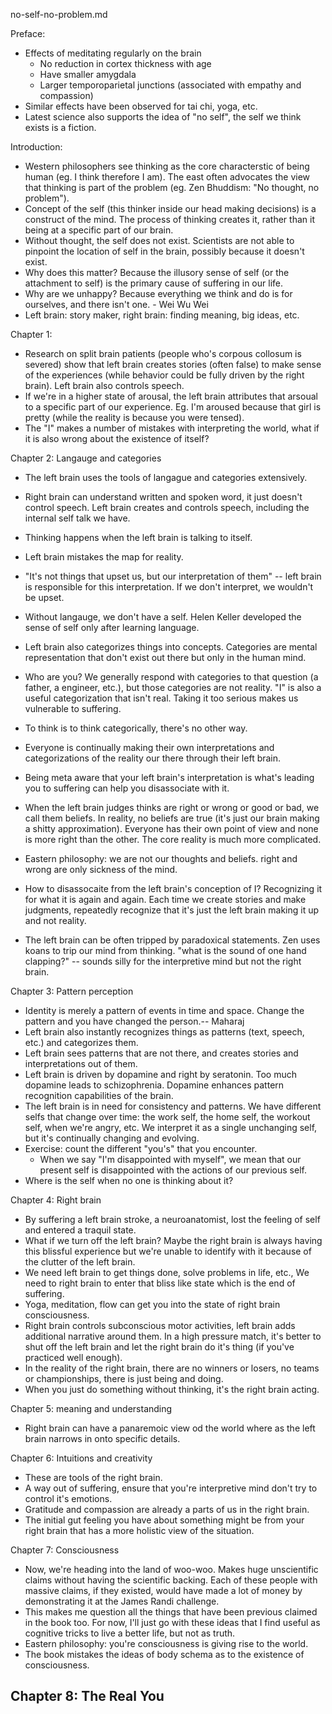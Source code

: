 no-self-no-problem.md

Preface:
- Effects of meditating regularly on the brain
	- No reduction in cortex thickness with age
	- Have smaller amygdala
	- Larger temporoparietal junctions (associated with empathy and compassion)
- Similar effects have been observed for tai chi, yoga, etc.
- Latest science also supports the idea of "no self", the self we think exists is a fiction.

Introduction:
- Western philosophers see thinking as the core characterstic of being human (eg. I think therefore I am). The east often advocates the view that thinking is part of the problem (eg. Zen Bhuddism: "No thought, no problem").
- Concept of the self (this thinker inside our head making decisions) is a construct of the mind. The process of thinking creates it, rather than it being at a specific part of our brain. 
- Without thought, the self does not exist. Scientists are not able to pinpoint the location of self in the brain, possibly because it doesn't exist.
- Why does this matter? Because the illusory sense of self (or the attachment to self) is the primary cause of suffering in our life. 
- Why are we unhappy? Because everything we think and do is for ourselves, and there isn't one. - Wei Wu Wei
- Left brain: story maker, right brain: finding meaning, big ideas, etc.

Chapter 1:
- Research on split brain patients (people who's corpous collosum is severed) show that left brain creates stories (often false) to make sense of the experiences (while behavior could be fully driven by the right brain). Left brain also controls speech.
- If we're in a higher state of arousal, the left brain attributes that arsoual to a specific part of our experience. Eg. I'm aroused because that girl is pretty (while the reality is because you were tensed).
- The "I" makes a number of mistakes with interpreting the world, what if it is also wrong about the existence of itself?

Chapter 2: Langauge and categories

- The left brain uses the tools of langague and categories extensively. 
- Right brain can understand written and spoken word, it just doesn't control speech. Left brain creates and controls speech, including the internal self talk we have. 
- Thinking happens when the left brain is talking to itself.
- Left brain mistakes the map for reality. 
- "It's not things that upset us, but our interpretation of them" -- left brain is responsible for this interpretation. If we don't interpret, we wouldn't be upset. 
- Without langauge, we don't have a self. Helen Keller developed the sense of self only after learning language. 

- Left brain also categorizes things into concepts. Categories are mental representation that don't exist out there but only in the human mind. 
- Who are you? We generally respond with categories to that question (a father, a engineer, etc.), but those categories are not reality. "I" is also a useful categorization that isn't real. Taking it too serious makes us vulnerable to suffering.
- To think is to think categorically, there's no other way.
- Everyone is continually making their own interpretations and categorizations of the reality our there through their left brain.
- Being meta aware that your left brain's interpretation is what's leading you to suffering can help you disassociate with it. 
- When the left brain judges thinks are right or wrong or good or bad, we call them beliefs. In reality, no beliefs are true (it's just our brain making a shitty approximation). Everyone has their own point of view and none is more right than the other. The core reality is much more complicated. 

- Eastern philosophy: we are not our thoughts and beliefs. right and wrong are only sickness of the mind. 
- How to disassocaite from the left brain's conception of I? Recognizing it for what it is again and again. Each time we create stories and make judgments, repeatedly recognize that it's just the left brain making it up and not reality. 
- The left brain can be often tripped by paradoxical statements. Zen uses koans to trip our mind from thinking. "what is the sound of one hand clapping?" -- sounds silly for the interpretive mind but not the right brain.


Chapter 3: Pattern perception
- Identity is merely a pattern of events in time and space. Change the pattern and you have changed the person.-- Maharaj
- Left brain also instantly recognizes things as patterns (text, speech, etc.) and categorizes them. 
- Left brain sees patterns that are not there, and creates stories and interpretations out of them. 
- Left brain is driven by dopamine and right by seratonin. Too much dopamine leads to schizophrenia. Dopamine enhances pattern recognition capabilities of the brain.
- The left brain is in need for consistency and patterns. We have different selfs that change over time: the work self, the home self, the workout self, when we're angry, etc. We interpret it as a single unchanging self, but it's continually changing and evolving. 
- Exercise: count the different "you's" that you encounter.
	- When we say "I'm disappointed with myself", we mean that our present self is disappointed with the actions of our previous self. 
- Where is the self when no one is thinking about it? 

Chapter 4: Right brain
- By suffering a left brain stroke, a neuroanatomist, lost the feeling of self and entered a traquil state. 
- What if we turn off the left brain? Maybe the right brain is always having this blissful experience but we're unable to identify with it because of the clutter of the left brain. 
- We need left brain to get things done, solve problems in life, etc., We need to right brain to enter that bliss like state which is the end of suffering. 
- Yoga, meditation, flow can get you into the state of right brain consciousness.
- Right brain controls subconscious motor activities, left brain adds additional narrative around them. In a high pressure match, it's better to shut off the left brain and let the right brain do it's thing (if you've practiced well enough).
- In the reality of the right brain, there are no winners or losers, no teams or championships, there is just being and doing.
- When you just do something without thinking, it's the right brain acting. 

Chapter 5: meaning and understanding
- Right brain can have a panaremoic view od the world where as the left brain narrows in onto specific details. 

Chapter 6: Intuitions and creativity
- These are tools of the right brain. 
- A way out of suffering, ensure that you're interpretive mind don't try to control it's emotions.
- Gratitude and compassion are already a parts of us in the right brain.
- The initial gut feeling you have about something might be from your right brain that has a more holistic view of the situation.

Chapter 7: Consciousness
- Now, we're heading into the land of woo-woo. Makes huge unscientific claims without having the scientific backing. Each of these people with massive claims, if they existed, would have made a lot of money by demonstrating it at the James Randi challenge.
- This makes me question all the things that have been previous claimed in the book too. For now, I'll just go with these ideas that I find useful as cognitive tricks to live a better life, but not as truth.
- Eastern philosophy: you're consciousness is giving rise to the world.
- The book mistakes the ideas of body schema as to the existence of consciousness. 

Chapter 8: The Real You
- 


